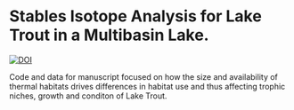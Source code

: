 
# Stables Isotope Analysis for Lake Trout in a Multibasin Lake.

[![DOI](https://zenodo.org/badge/674055860.svg)](https://zenodo.org/badge/latestdoi/674055860)

Code and data for manuscript focused on how the size and availability of
thermal habitats drives differences in habitat use and thus affecting
trophic niches, growth and conditon of Lake Trout.
